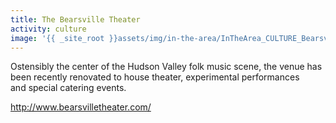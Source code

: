 ```yaml
---
title: The Bearsville Theater
activity: culture
image: '{{ _site_root }}assets/img/in-the-area/InTheArea_CULTURE_Bearsville.jpg'
---
```

<p>Ostensibly the center of the Hudson Valley folk music scene, the venue has been recently renovated to house theater, experimental&nbsp;performances and&nbsp;special catering events.&nbsp;</p><p><a href="http://bearsvilletheater.com" target="_blank">http://www.bearsvilletheater.com/</a></p>
